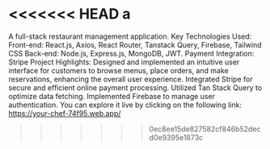 <<<<<<< HEAD
a
=======
A full-stack restaurant management application.
Key Technologies Used: 
Front-end: React.js, Axios, React Router, Tanstack Query, Firebase, Tailwind CSS
Back-end: Node.js, Express.js, MongoDB, JWT. Payment Integration: Stripe
Project Highlights: Designed and implemented an intuitive user interface for customers to browse 
menus, place orders, and make reservations, enhancing the overall user experience. Integrated Stripe 
for secure and efficient online payment processing. Utilized Tan Stack Query to optimize data fetching. 
Implemented Firebase to manage user authentication.
You can explore it live by clicking on the following link: https://your-chef-74f95.web.app/
>>>>>>> 0ec8ee15de827582cf846b52decd0e9395e1873c
